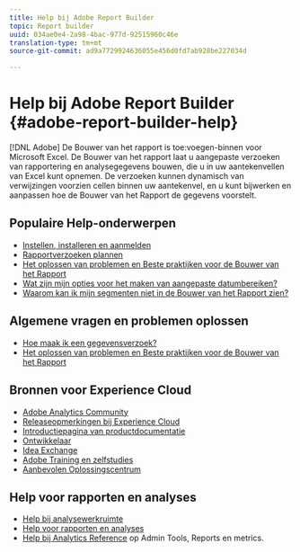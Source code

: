 ```yaml
---
title: Help bij Adobe Report Builder
topic: Report builder
uuid: 034ae0e4-2a98-4bac-977d-92515960c46e
translation-type: tm+mt
source-git-commit: ad9a7729924636055e456d0fd7ab928be227034d

---
```



# Help bij Adobe Report Builder {#adobe-report-builder-help}

[!DNL Adobe] De Bouwer van het rapport is toe:voegen-binnen voor Microsoft Excel. De Bouwer van het rapport laat u aangepaste verzoeken van rapportering en analysegegevens bouwen, die u in uw aantekenvellen van Excel kunt opnemen. De verzoeken kunnen dynamisch van verwijzingen voorzien cellen binnen uw aantekenvel, en u kunt bijwerken en aanpassen hoe de Bouwer van het Rapport de gegevens voorstelt.

<!-- >>[!IMPORTANT]
>
>Update your installation of Report Builder to the latest version. This update is a pre-requisite for running the Analytics user ID migration to the Admin Console, beginning in April 2018.
>
>See [Analytics User Migration to the Admin Console](https://docs.adobe.com/content/help/en/analytics/admin/user-product-management/user-management/migrate-users/c-migration-tool.html) for migration information.

>[!IMPORTANT]
>
>Due to the end of support for TLS 1.0, we recommended that Adobe Report Builder (ARB) users download ARB v5.6.21 prior to September 13, 2018. After that date, prior versions of ARB will not be supported. -->

<!-- Tutorial goes here -->

## Populaire Help-onderwerpen

* [Instellen, installeren en aanmelden](setup/login.md)
* [Rapportverzoeken plannen](schedule-report-requests.md)
* [Het oplossen van problemen en Beste praktijken voor de Bouwer van het Rapport](troubleshoot.md)
* [Wat zijn mijn opties voor het maken van aangepaste datumbereiken?](data-requests/configuring-report-dates/c-customized-date-expressions/t-customized-date-expressions.md)
* [Waarom kan ik mijn segmenten niet in de Bouwer van het Rapport zien?](data-requests/segmentation.md)

## Algemene vragen en problemen oplossen

* [Hoe maak ik een gegevensverzoek?](data-requests/t-create-a-data-request.md)
* [Het oplossen van problemen en Beste praktijken voor de Bouwer van het Rapport](troubleshoot.md)

## Bronnen voor Experience Cloud

* [Adobe Analytics Community](https://helpx.adobe.com/marketing-cloud/analytics.html)
* [Releaseopmerkingen bij Experience Cloud](https://docs.adobe.com/content/help/en/release-notes/experience-cloud/current.html)
* [Introductiepagina van productdocumentatie](https://docs.adobe.com/content/help/en/experience-cloud/user-guides/home.html)
* [Ontwikkelaar](https://www.adobe.io/apis/experiencecloud.html)
* [Idea Exchange](https://ideas.omniture.com/t5/Adobe-Idea-Exchange-for-Omniture/idb-p/IdeaExchange3)
* [Adobe Training en zelfstudies](https://helpx.adobe.com/learning.html?promoid=KAUDK)
* [Aanbevolen Oplossingscentrum](https://www.omniture.com/en/products/online_business_optimization)

<!--Meike Russ Replace the omniture links above?-->

## Help voor rapporten en analyses

* [Help bij analysewerkruimte](https://docs.adobe.com/content/help/en/analytics/analyze/analysis-workspace/home.html)
* [Help voor rapporten en analyses](https://docs.adobe.com/content/help/en/analytics/analyze/reports-analytics/getting-started.html)
* [Help bij Analytics Reference](https://docs.adobe.com/content/help/en/analytics/landing/home.html) op Admin Tools, Reports en metrics.

